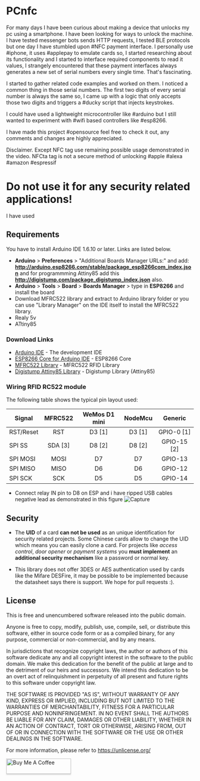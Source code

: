 # PCnfc
For many days I have been curious about making a device that unlocks my pc using a smartphone. I have been looking for ways to unlock the machine. I have tested messenger bots sends HTTP requests, I tested BLE protocols but one day I have stumbled upon #NFC payment interface. I personally use #iphone, it uses #applepay to emulate cards so, I started researching about its functionality and I started to interface required components to read it values, I strangely encountered that these payment interfaces always generates a new set of serial numbers every single time. That's fascinating.

I started to gather related code examples and worked on them.  I noticed a common thing in those serial numbers. The first two digits of every serial number is always the same so, I came up with a logic that only accepts those two digits and triggers a #ducky script that injects keystrokes.

I could have used a lightweight microcontroller like #arduino but I still wanted to experiment with #wifi based controllers like #esp8266.

I have made this project #opensource feel free to check it out, any comments and changes are highly appreciated.

Disclaimer. Except NFC tag use remaining possible usage demonstrated in the video. NFCta tag is not a secure method of unlocking 
#apple #alexa #amazon #espressif 
# **Do not use it for any security related applications!**


I have used 
## Requirements
You have to install Arduino IDE 1.6.10 or later. Links are listed below.
* **Arduino** > **Preferences** > "Additional Boards Manager URLs:" and add: **http://arduino.esp8266.com/stable/package_esp8266com_index.json** and for programmming Attiny85 add this **http://digistump.com/package_digistump_index.json** also.
* **Arduino** > **Tools** > **Board** > **Boards Manager** > type in **ESP8266** and install the board
* Download MFRC522 library and extract to Arduino library folder or you can use "Library Manager" on the IDE itself to install the MFRC522 library.
* Realy 5v
* ATtiny85


### Download Links
* [Arduino IDE](https://www.arduino.cc/en/Main/Software) - The development IDE
* [ESP8266 Core for Arduino IDE](https://github.com/esp8266/Arduino) - ESP8266 Core
* [MFRC522 Library](https://github.com/miguelbalboa/rfid) - MFRC522 RFID Library
* [Digistump Attiny85 Library](https://github.com/digistump/DigistumpArduino) - Digistump Library (Attiny85)



### Wiring RFID RC522 module
The following table shows the typical pin layout used:

| Signal        | MFRC522       | WeMos D1 mini  | NodeMcu | Generic      |
|---------------|:-------------:|:--------------:| :------:|:------------:|
| RST/Reset     | RST           | D3 [1]         | D3 [1]  | GPIO-0 [1]   |
| SPI SS        | SDA [3]       | D8 [2]         | D8 [2]  | GPIO-15 [2]  |
| SPI MOSI      | MOSI          | D7             | D7      | GPIO-13      |
| SPI MISO      | MISO          | D6             | D6      | GPIO-12      |
| SPI SCK       | SCK           | D5             | D5      | GPIO-14      |

* Connect relay IN pin to D8 on ESP
and i have ripped USB cables negative lead as demonstrated in this figure
![Capture](https://user-images.githubusercontent.com/13132083/109596721-e7c30680-7b6a-11eb-9b86-cb8a10c73835.PNG)


Security
-------
* The **UID** of a card **can not be used** as an unique identification for security related projects. Some Chinese cards allow to change the UID which means you can easily clone a card. For projects like *access control*, *door opener* or *payment systems* you **must implement** an **additional security mechanism** like a password or normal key.

* This library does not offer 3DES or AES authentication used by cards like the Mifare DESFire, it may be possible to be implemented because the datasheet says there is support. We hope for pull requests :).


License
-------
This is free and unencumbered software released into the public domain.

Anyone is free to copy, modify, publish, use, compile, sell, or
distribute this software, either in source code form or as a compiled
binary, for any purpose, commercial or non-commercial, and by any
means.

In jurisdictions that recognize copyright laws, the author or authors
of this software dedicate any and all copyright interest in the
software to the public domain. We make this dedication for the benefit
of the public at large and to the detriment of our heirs and
successors. We intend this dedication to be an overt act of
relinquishment in perpetuity of all present and future rights to this
software under copyright law.

THE SOFTWARE IS PROVIDED "AS IS", WITHOUT WARRANTY OF ANY KIND,
EXPRESS OR IMPLIED, INCLUDING BUT NOT LIMITED TO THE WARRANTIES OF
MERCHANTABILITY, FITNESS FOR A PARTICULAR PURPOSE AND NONINFRINGEMENT.
IN NO EVENT SHALL THE AUTHORS BE LIABLE FOR ANY CLAIM, DAMAGES OR
OTHER LIABILITY, WHETHER IN AN ACTION OF CONTRACT, TORT OR OTHERWISE,
ARISING FROM, OUT OF OR IN CONNECTION WITH THE SOFTWARE OR THE USE OR
OTHER DEALINGS IN THE SOFTWARE.

For more information, please refer to https://unlicense.org/

<a href="https://www.buymeacoffee.com/pranaystark" target="_blank"><img src="https://www.buymeacoffee.com/assets/img/custom_images/orange_img.png" alt="Buy Me A Coffee" style="height: 41px !important;width: 174px !important;box-shadow: 0px 3px 2px 0px rgba(190, 190, 190, 0.5) !important;-webkit-box-shadow: 0px 3px 2px 0px rgba(190, 190, 190, 0.5) !important;" ></a>
